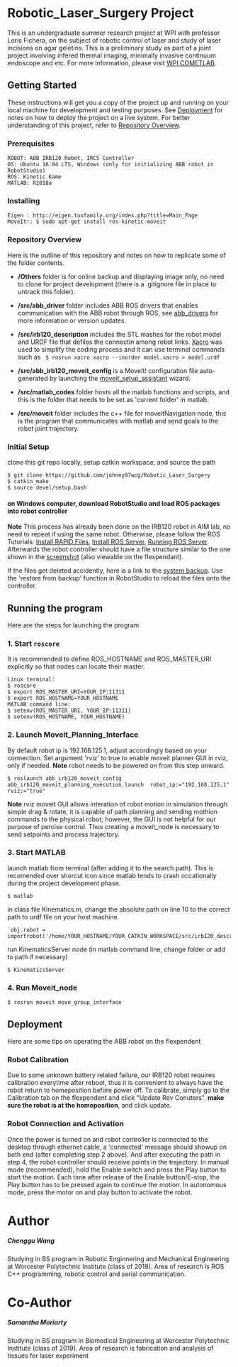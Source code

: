 # Robotic_Laser_Surgery Project
This is an undergraduate summer research project at WPI with professor Loris Fichera, on the subject of robotic control of laser and study of laser incisions on agar geletins. This is a preliminary study as part of a joint project involving infered thermal imaging, minimally invasive continuum endoscope and etc. For more information, please visit [WPI COMETLAB](https://www.wpicometlab.com/).


## Getting Started
These instructions will get you a copy of the project up and running on your local machine for development and testing purposes. See [Deployment](https://github.com/johnny97wcg/Robotic_Laser_Surgery#deployment) for notes on how to deploy the project on a live system. For better understanding of this project, refer to [Repository Overview](https://github.com/johnny97wcg/Robotic_Laser_Surgery#repository-overview).

### Prerequisites
```
ROBOT: ABB IRB120 Robot, IRC5 Controller
OS: Ubuntu 16.04 LTS, Windows (only for initializing ABB robot in RobotStudio)
ROS: Kinetic Kame
MATLAB: R2018a
```

### Installing
```
Eigen : http://eigen.tuxfamily.org/index.php?title=Main_Page
MoveIt!: $ sudo apt-get install ros-kinetic-moveit
```
### Repository Overview
Here is the outline of this repository and notes on how to replicate some of the folder contents.
- **/Others** folder is for online backup and displaying image only, no need to clone for project development (there is a .gitignore file in place to untrack this folder).

- **/src/abb_driver** folder includes ABB ROS drivers that enables communication with the ABB robot through ROS, see [abb_drivers](http://wiki.ros.org/abb_driver) for more information or version updates. 

- **/src/irb120_description** includes the STL mashes for the robot model and URDF file that defiles the connectin among robot links. [Xacro](http://wiki.ros.org/xacro) was used to simplify the coding process and it can use terminal commands such as	 ` $ rosrun xacro xacro --inorder model.xacro > model.urdf`

- **/src/abb_irb120_moveit_config** is a MoveIt! configuration file auto-generated by launching the [moveit_setup_assistant](http://docs.ros.org/kinetic/api/moveit_tutorials/html/doc/setup_assistant/setup_assistant_tutorial.html) wizard.

- **/src/matlab_codes** folder hosts all the matlab functions and scripts, and this is the folder that needs to be set as 'current folder' in matlab.

- **/src/moveit** folder includes the c++ file for moveitNavigation node, this is the program that communicates with matlab and send goals to the robot joint trajectory. 

### Initial Setup
clone this git repo locally, setup catkin workspace, and source the path

	$ git clone https://github.com/johnny97wcg/Robotic_Laser_Surgery
	$ catkin_make 
	$ source devel/setup.bash	
#### on Windows computer, download RobotStudio and load ROS packages into robot controller
**Note** This process has already been done on the IRB120 robot in AIM lab, no need to repeat if using the same robot.
Otherwise, please follow the ROS Tutorials: [Install RAPID Files](http://wiki.ros.org/abb/Tutorials/RobotStudio), [Install ROS Server](http://wiki.ros.org/abb/Tutorials/InstallServer), [Running ROS Server](http://wiki.ros.org/abb/Tutorials/RunServer).
Afterwards the robot controller should have a file structure similar to the one shown in the [screenshot](/Others/RobotStudio_Screenshot.PNG) (also viewable on the flexpendant). 

If the files get deleted accidently, here is a link to the [system backup](/Others/System1_BACKUP_2018-06-20). Use the 'restore from backup' function in RobotStudio to reload the files onto the controller.


## Running the program
Here are the steps for launching the program

### 1. Start `roscore`
It is recommended to define ROS_HOSTNAME and ROS_MASTER_URI explicitly so that nodes can locate their master.
	
	Linux terminal:
	$ roscore
	$ export ROS_MASTER_URI=YOUR_IP:11311
	$ export ROS_HOSTNAME=YOUR_HOSTNAME
	MATLAB command line:
	$ setenv(ROS_MASTER_URI, YOUR_IP:11311)
	$ setenv(ROS_HOSTNAME, YOUR_HOSTNAME)	
	
### 2. Launch Moveit_Planning_Interface
By default robot ip is 192.168.125.1, adjust accordingly based on your connection. Set argument 'rviz' to true to enable moveit planner GUI in rviz, only if needed. **Note** robot needs to be powered on from this step onward.

	$ roslaunch abb_irb120_moveit_config abb_irb120_moveit_planning_execution.launch  robot_ip:="192.168.125.1" rviz:="true"
**Note** rviz moveit GUI allows interation of robot motion in simulation through simple drag & rotate, it is capable of path planning and sending mothion commands to the physical robot; however, the GUI is not helpful for our purpose of percise control. Thus creating a moveit_node is necessary to send setpoints and process trajectory.
	
### 3. Start MATLAB
launch matlab from terminal (after adding it to the search path). This is recomended over shorcut icon since matlab tends to crash occationally during the project development phase.
	
	$ matlab
in class file Kinematics.m, change the absolute path on line 10 to the correct path to urdf file on your host machine.

	`obj.robot = importrobot('/home/YOUR_HOSTNAME/YOUR_CATKIN_WORKSPACE/src/irb120_description/urdf/abb_irb120.urdf');
run KinematicsServer node (in matlab command line, change folder or add to path if necessary)
	
	$ KinematicsServer


### 4. Run Moveit_node
	$ rosrun moveit move_group_interface
 
## Deployment
Here are some tips on operating the ABB robot on the flexpendent

### Robot Calibration
Due to some unknown battery related failure, our IRB120 robot requires calibration everytime after reboot, thus it is convenient to always have the robot return to homeposition before power off. To calibrate, simply go to the Calibration tab on the flexpendent and click "Update Rev Conuters". **make sure the robot is at the homeposition**, and click update. 

### Robot Connection and Activation
Once the power is turned on and robot controller is connected to the desktop through ethernet cable, a 'connected' message should showup on both end (after completing step 2 above). And after executing the path in step 4, the robot controller should receive points in the trajectory. In manual mode (recommended), hold the Enable switch and press the Play button to start the motion. Each time after release of the Enable button/E-stop, the Play button has to be pressed again to continue the motion. In autonomous mode, press the motor on and play button to activate the robot. 

# Author
##### Chenggu Wang 
Studying in BS program in Robotic Enginnering and Mechanical Engineering at Worcester Polytechnic Institute (class of 2019). Area of research is ROS C++ programming, robotic control and serial communication.
# Co-Author
##### Samantha Moriarty
Studying in BS program in Biomedical Engineering at Worcester Polytechnic Institute (class of 2019). Area of research is fabrication and analysis of tissues for laser experiment
